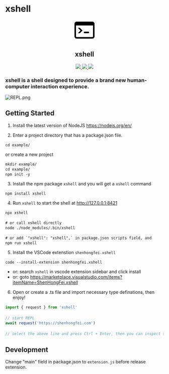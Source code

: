 # xshell

<p align='center'>
    <img src='./xshell.png' alt='xshell' width='64'>
</p>

<h2 align='center'>
    xshell
</h2>

<p align='center'>
    <a href='https://www.npmjs.com/package/xshell' alt='npm version' target='_blank'>
        <img src='https://img.shields.io/npm/v/xshell.svg?style=flat-square&color=brightgreen' />
    </a>
    <a href='https://www.npmjs.com/package/xshell' alt='npm downloads' target='_blank'>
        <img src='https://img.shields.io/npm/dt/xshell?style=flat-square&color=brightgreen' />
    </a>
    <a href='https://marketplace.visualstudio.com/items?itemName=ShenHongFei.xshell' alt='vscode extension' target='_blank'>
        <img src='https://vsmarketplacebadge.apphb.com/version/ShenHongFei.xshell.svg?style=flat-square&color=4c98cf' />
    </a>
</p>

### xshell is a shell designed to provide a brand new human-computer interaction experience.

![REPL.png](https://cos.shenhongfei.com/assets/xshell-repl.png)

## Getting Started
1. Install the latest version of NodeJS
https://nodejs.org/en/

2. Enter a project directory that has a package.json file.
```shell
cd example/
```

or create a new project
```shell
mkdir example/
cd example/
npm init -y
```

3. Install the npm package `xshell` and you will get a `xshell` command
```shell
npm install xshell
```

4. Run `xshell` to start the shell at http://127.0.0.1:8421
```shell
npx xshell

# or call xshell directly
node ./node_modules/.bin/xshell

# or add `"xshell": "xshell",` in package.json scripts field, and
npm run xshell
```

5. Install the VSCode extenstion `shenhongfei.xshell`
```shell
code --install-extension shenhongfei.xshell
```
- or: search `xshell` in vscode extension sidebar and click install
- or: goto https://marketplace.visualstudio.com/items?itemName=ShenHongFei.xshell

6. Open or create a .ts file and import necessary type definations, then enjoy!
```ts
import { request } from 'xshell'

// start REPL
await request('https://shenhongfei.com')

// select the above line and press Ctrl + Enter, then you can inspect the result in xshell.
```

## Development
Change "main" field in package.json to `extension.js` before release extension.
